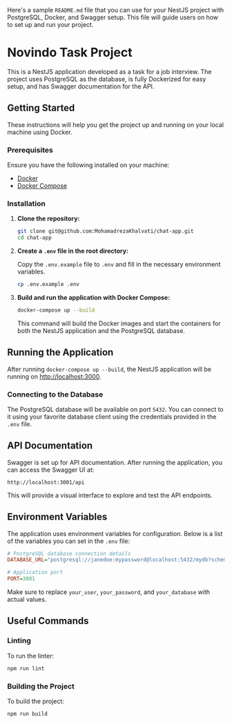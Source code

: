 Here's a sample `README.md` file that you can use for your NestJS project with PostgreSQL, Docker, and Swagger setup. This file will guide users on how to set up and run your project.

# Novindo Task Project

This is a NestJS application developed as a task for a job interview. The project uses PostgreSQL as the database, is fully Dockerized for easy setup, and has Swagger documentation for the API.

## Getting Started

These instructions will help you get the project up and running on your local machine using Docker.

### Prerequisites

Ensure you have the following installed on your machine:

- [Docker](https://www.docker.com/products/docker-desktop)
- [Docker Compose](https://docs.docker.com/compose/install/)

### Installation

1. **Clone the repository:**

   ```bash
   git clone git@github.com:MohamadrezaKhalvati/chat-app.git
   cd chat-app
   ```

2. **Create a `.env` file in the root directory:**

   Copy the `.env.example` file to `.env` and fill in the necessary environment variables.

   ```bash
   cp .env.example .env
   ```

3. **Build and run the application with Docker Compose:**

   ```bash
   docker-compose up --build
   ```

   This command will build the Docker images and start the containers for both the NestJS application and the PostgreSQL database.

## Running the Application

After running `docker-compose up --build`, the NestJS application will be running on [http://localhost:3000](http://localhost:3000).

### Connecting to the Database

The PostgreSQL database will be available on port `5432`. You can connect to it using your favorite database client using the credentials provided in the `.env` file.

## API Documentation

Swagger is set up for API documentation. After running the application, you can access the Swagger UI at:

```
http://localhost:3001/api
```

This will provide a visual interface to explore and test the API endpoints.

## Environment Variables

The application uses environment variables for configuration. Below is a list of the variables you can set in the `.env` file:

```ini
# PostgreSQL database connection details
DATABASE_URL="postgresql://janedoe:mypassword@localhost:5432/mydb?schema=sample"

# Application port
PORT=3001
```

Make sure to replace `your_user`, `your_password`, and `your_database` with actual values.

## Useful Commands

### Linting

To run the linter:

```bash
npm run lint
```

### Building the Project

To build the project:

```bash
npm run build
```
